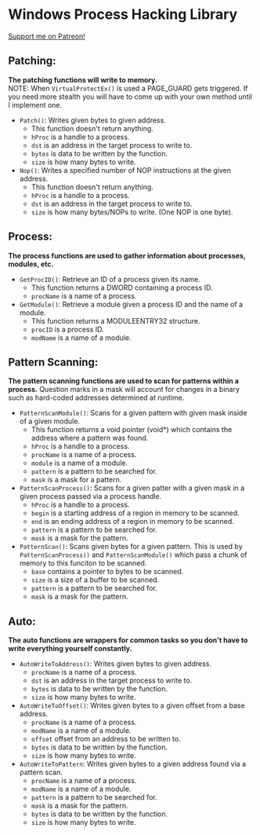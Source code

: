 # Windows Process Hacking Library
[Support me on Patreon!](https://www.patreon.com/z0f)
## Patching: 
**The patching functions will write to memory.**  
NOTE: When `VirtualProtectEx()` is used a PAGE_GUARD gets triggered. If you need more stealth you will have to come up with your own method until I implement one.
* `Patch()`: Writes given bytes to given address.
  * This function doesn't return anything.
  * `hProc` is a handle to a process.
  * `dst` is an address in the target process to write to.
  * `bytes` is data to be written by the function.
  * `size` is how many bytes to write.
* `Nop()`: Writes a specified number of NOP instructions at the given address. 
  * This function doesn't return anything.
  * `hProc` is a handle to a process.
  * `dst` is an address in the target process to write to.
  * `size` is how many bytes/NOPs to write. (One NOP is one byte).

## Process:
**The process functions are used to gather information about processes, modules, etc.**  
* `GetProcID()`: Retrieve an ID of a process given its name.
  * This function returns a DWORD containing a process ID.
  * `procName` is a name of a process.
* `GetModule()`: Retrieve a module given a process ID and the name of a module.
  * This function returns a MODULEENTRY32 structure.
  * `procID` is a process ID.
  * `modName` is a name of a module.

## Pattern Scanning:
**The pattern scanning functions are used to scan for patterns within a process.**
Question marks in a mask will account for changes in a binary such as hard-coded addresses determined at runtime.  
* `PatternScanModule()`: Scans for a given pattern with given mask inside of a given module.
  * This function returns a void pointer (void*) which contains the address where a pattern was found. 
  * `hProc` is a handle to a process.
  * `procName` is a name of a process.
  * `module` is a name of a module.
  * `pattern` is a pattern to be searched for.
  * `mask` is a mask for a pattern.
* `PatternScanProcess()`: Scans for a given patter with a given mask in a given process passed via a process handle.
  * `hProc` is a handle to a process.
  * `begin` is a starting address of a region in memory to be scanned.
  * `end` is an ending address of a region in memory to be scanned.
  * `pattern` is a pattern to be searched for.
  * `mask` is a mask for the pattern.
* `PatternScan()`: Scans given bytes for a given pattern. This is used by `PatternScanProcess()` and `PatternScanModule()` which pass a chunk of memory to this funciton to be scanned.
  * `base` contains a pointer to bytes to be scanned.
  * `size` is a size of a buffer to be scanned.
  * `pattern` is a pattern to be searched for.
  * `mask` is a mask for the pattern.

## Auto:
**The auto functions are wrappers for common tasks so you don't have to write everything yourself constantly.**
* `AutoWriteToAddress()`: Writes given bytes to given address. 
  * `procName` is a name of a process.
  * `dst` is an address in the target process to write to.
  * `bytes` is data to be written by the function.
  * `size` is how many bytes to write.
* `AutoWriteToOffset()`: Writes given bytes to a given offset from a base address.
  * `procName` is a name of a process.
  * `modName` is a name of a module.
  * `offset` offset from an address to be written to.
  * `bytes` is data to be written by the function.
  * `size` is how many bytes to write.
* `AutoWriteToPattern`: Writes given bytes to a given address found via a pattern scan.
  * `procName` is a name of a process.
  * `modName` is a name of a module.
  * `pattern` is a pattern to be searched for.
  * `mask` is a mask for the pattern.
  * `bytes` is data to be written by the function.
  * `size` is how many bytes to write.

